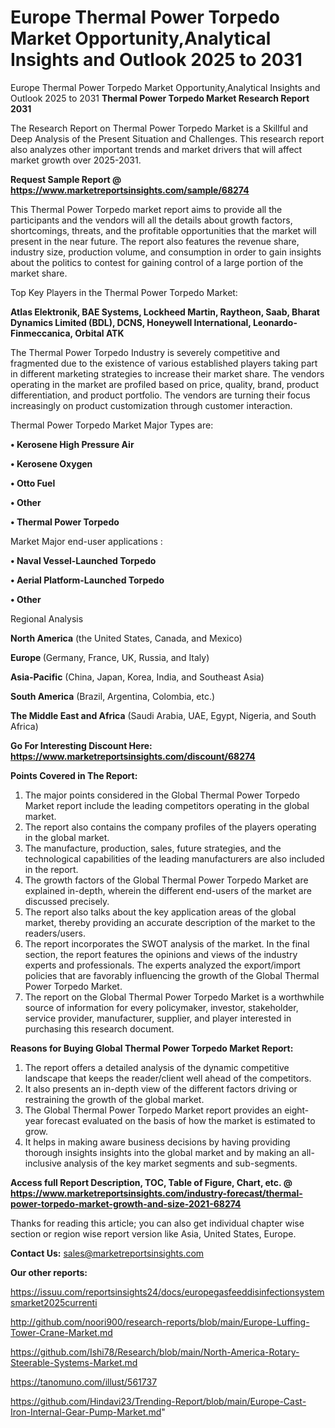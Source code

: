 # Europe Thermal Power Torpedo Market Opportunity,Analytical Insights and Outlook 2025 to 2031
Europe Thermal Power Torpedo Market Opportunity,Analytical Insights and Outlook 2025 to 2031
<strong>Thermal Power Torpedo Market Research Report 2031</strong>

The Research Report on Thermal Power Torpedo Market is a Skillful and Deep Analysis of the Present Situation and Challenges. This research report also analyzes other important trends and market drivers that will affect market growth over 2025-2031.

<strong>Request Sample Report @ <a href=https://www.marketreportsinsights.com/sample/68274>https://www.marketreportsinsights.com/sample/68274</a></strong>

This Thermal Power Torpedo market report aims to provide all the participants and the vendors will all the details about growth factors, shortcomings, threats, and the profitable opportunities that the market will present in the near future. The report also features the revenue share, industry size, production volume, and consumption in order to gain insights about the politics to contest for gaining control of a large portion of the market share.

Top Key Players in the Thermal Power Torpedo Market:

<strong>Atlas Elektronik, BAE Systems, Lockheed Martin, Raytheon, Saab, Bharat Dynamics Limited (BDL), DCNS, Honeywell International, Leonardo-Finmeccanica, Orbital ATK</strong>

The Thermal Power Torpedo Industry is severely competitive and fragmented due to the existence of various established players taking part in different marketing strategies to increase their market share. The vendors operating in the market are profiled based on price, quality, brand, product differentiation, and product portfolio. The vendors are turning their focus increasingly on product customization through customer interaction.

Thermal Power Torpedo Market Major Types are:

<strong>• Kerosene High Pressure Air

• Kerosene Oxygen

• Otto Fuel

• Other

• Thermal Power Torpedo</strong>

Market Major end-user applications :

<strong>• Naval Vessel-Launched Torpedo

• Aerial Platform-Launched Torpedo

• Other</strong>

Regional Analysis

</u><strong><b>North America</b></strong> (the United States, Canada, and Mexico)

<strong><b>Europe </b></strong>(Germany, France, UK, Russia, and Italy)

<strong><b>Asia-Pacific</b></strong> (China, Japan, Korea, India, and Southeast Asia)

<strong><b>South America</b></strong> (Brazil, Argentina, Colombia, etc.)

<strong><b>The Middle East and Africa</b></strong> (Saudi Arabia, UAE, Egypt, Nigeria, and South Africa)

<strong>Go For Interesting Discount Here: <a href=https://www.marketreportsinsights.com/discount/68274>https://www.marketreportsinsights.com/discount/68274</a></strong>

<strong>Points Covered in The Report:</strong>
<ol>
  <li>The major points considered in the Global Thermal Power Torpedo Market report include the leading competitors operating in the global market.</li>
  <li>The report also contains the company profiles of the players operating in the global market.</li>
  <li>The manufacture, production, sales, future strategies, and the technological capabilities of the leading manufacturers are also included in the report.</li>
  <li>The growth factors of the Global Thermal Power Torpedo Market are explained in-depth, wherein the different end-users of the market are discussed precisely.</li>
  <li>The report also talks about the key application areas of the global market, thereby providing an accurate description of the market to the readers/users.</li>
  <li>The report incorporates the SWOT analysis of the market. In the final section, the report features the opinions and views of the industry experts and professionals. The experts analyzed the export/import policies that are favorably influencing the growth of the Global Thermal Power Torpedo Market.</li>
  <li>The report on the Global Thermal Power Torpedo Market is a worthwhile source of information for every policymaker, investor, stakeholder, service provider, manufacturer, supplier, and player interested in purchasing this research document.</li>
</ol>
<strong>Reasons for Buying Global Thermal Power Torpedo Market Report:</strong>

<ol>
  <li>The report offers a detailed analysis of the dynamic competitive landscape that keeps the reader/client well ahead of the competitors.</li>
  <li>It also presents an in-depth view of the different factors driving or restraining the growth of the global market.</li>
  <li>The Global Thermal Power Torpedo Market report provides an eight-year forecast evaluated on the basis of how the market is estimated to grow.</li>
  <li>It helps in making aware business decisions by having providing thorough insights insights into the global market and by making an all-inclusive analysis of the key market segments and sub-segments.</li>
</ol>
<strong>Access full Report Description, TOC, Table of Figure, Chart, etc. @ <a href=https://www.marketreportsinsights.com/industry-forecast/thermal-power-torpedo-market-growth-and-size-2021-68274>https://www.marketreportsinsights.com/industry-forecast/thermal-power-torpedo-market-growth-and-size-2021-68274</a></strong>


Thanks for reading this article; you can also get individual chapter wise section or region wise report version like Asia, United States, Europe.

<strong>Contact Us:</strong>
sales@marketreportsinsights.com

<strong>Our other reports:</strong>

<a href=https://issuu.com/reportsinsights24/docs/europegasfeeddisinfectionsystemsmarket2025currenti>https://issuu.com/reportsinsights24/docs/europegasfeeddisinfectionsystemsmarket2025currenti</a>

<a href=http://github.com/noori900/research-reports/blob/main/Europe-Luffing-Tower-Crane-Market.md>http://github.com/noori900/research-reports/blob/main/Europe-Luffing-Tower-Crane-Market.md</a>

<a href=https://github.com/Ishi78/Research/blob/main/North-America-Rotary-Steerable-Systems-Market.md>https://github.com/Ishi78/Research/blob/main/North-America-Rotary-Steerable-Systems-Market.md</a>

<a href=https://tanomuno.com/illust/561737>https://tanomuno.com/illust/561737</a>

<a href=https://github.com/Hindavi23/Trending-Report/blob/main/Europe-Cast-Iron-Internal-Gear-Pump-Market.md>https://github.com/Hindavi23/Trending-Report/blob/main/Europe-Cast-Iron-Internal-Gear-Pump-Market.md</a>"

